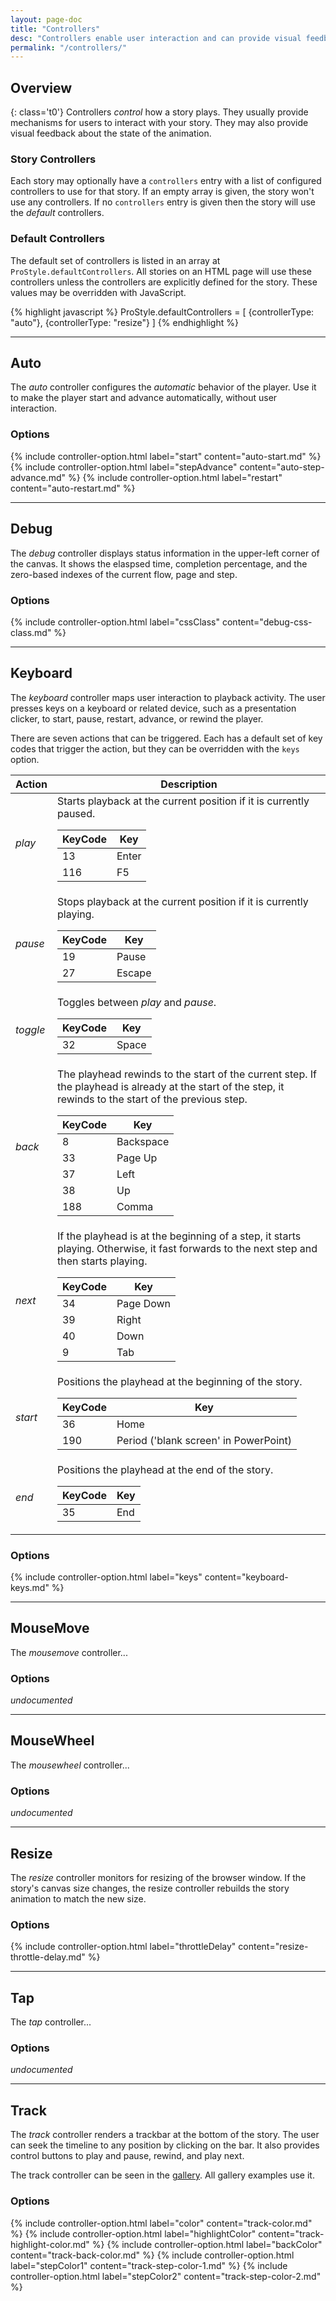 ```yaml
---
layout: page-doc
title: "Controllers"
desc: "Controllers enable user interaction and can provide visual feedback of the state of the player."
permalink: "/controllers/"
---
```


## Overview
{: class='t0'}
Controllers _control_ how a story plays. They usually provide mechanisms for users to interact with your story.  They may also provide visual feedback about the state of the animation.

### Story Controllers

Each story may optionally have a <code>controllers</code> entry with a list of configured controllers to use for that story. If an empty array is given, the story won't use any controllers. If no <code>controllers</code> entry is given then the story will use the _default_ controllers.

### Default Controllers

The default set of controllers is listed in an array at <code>ProStyle.defaultControllers</code>. All stories on an HTML page will use these controllers unless the controllers are explicitly defined for the story. These values may be overridden with JavaScript.

{% highlight javascript %}
ProStyle.defaultControllers = [
	{controllerType: "auto"},
	{controllerType: "resize"}
]
{% endhighlight %}



<hr class="t60 b60">



## Auto
The _auto_ controller configures the _automatic_ behavior of the player. Use it to make the player start and advance automatically, without user interaction.

### Options
{% include controller-option.html label="start" content="auto-start.md" %}
{% include controller-option.html label="stepAdvance" content="auto-step-advance.md" %}
{% include controller-option.html label="restart" content="auto-restart.md" %}



<hr class="t60 b60">



## Debug
The _debug_ controller displays status information in the upper-left corner of the canvas.  It shows the elaspsed time, completion percentage, and the zero-based indexes of the current flow, page and step. 

### Options
{% include controller-option.html label="cssClass" content="debug-css-class.md" %}



<hr class="t60 b60">




## Keyboard
The _keyboard_ controller maps user interaction to playback activity. The user presses keys on a keyboard or related device, such as a presentation clicker, to start, pause, restart, advance, or rewind the player.

There are seven actions that can be triggered. Each has a default set of key codes that trigger the action, but they can be overridden with the <code>keys</code> option.


<table>
	<thead><tr><th>Action</th><th>Description</th></tr></thead>
	<tbody><tr><td><em>play</em></td><td>
		Starts playback at the current position if it is currently paused.
		<table class="nested-table">
			<thead><tr><th>KeyCode</th><th>Key</th></tr></thead>
			<tbody>
				<tr><td>13</td><td>Enter</td></tr>
				<tr><td>116</td><td>F5</td></tr>
			</tbody>
		</table>
	</td></tr><tr><td><em>pause</em></td><td>
		Stops playback at the current position if it is currently playing.
		<table class="nested-table">
			<thead><tr><th>KeyCode</th><th>Key</th></tr></thead>
			<tbody>
				<tr><td>19</td><td>Pause</td></tr>
				<tr><td>27</td><td>Escape</td></tr>
			</tbody>
		</table>
	</td></tr><tr><td><em>toggle</em></td><td>
		Toggles between <em>play</em> and <em>pause</em>.
		<table class="nested-table">
			<thead><tr><th>KeyCode</th><th>Key</th></tr></thead>
			<tbody>
				<tr><td>32</td><td>Space</td></tr>
			</tbody>
		</table>
	</td></tr><tr><td><em>back</em></td><td>
		The playhead rewinds to the start of the current step. If the playhead is already at the start of the step, it rewinds to the start of the previous step.
		<table class="nested-table">
			<thead><tr><th>KeyCode</th><th>Key</th></tr></thead>
			<tbody>
				<tr><td>8</td><td>Backspace</td></tr>
				<tr><td>33</td><td>Page Up</td></tr>
				<tr><td>37</td><td>Left</td></tr>
				<tr><td>38</td><td>Up</td></tr>
				<tr><td>188</td><td>Comma</td></tr>
			</tbody>
		</table>
	</td></tr><tr><td><em>next</em></td><td>
		If the playhead is at the beginning of a step, it starts playing. Otherwise, it fast forwards to the next step and then starts playing.
		<table class="nested-table">
			<thead><tr><th>KeyCode</th><th>Key</th></tr></thead>
			<tbody>
				<tr><td>34</td><td>Page Down</td></tr>
				<tr><td>39</td><td>Right</td></tr>
				<tr><td>40</td><td>Down</td></tr>
				<tr><td>9</td><td>Tab</td></tr>
			</tbody>
		</table>
	</td></tr><tr><td><em>start</em></td><td>
		Positions the playhead at the beginning of the story.
		<table class="nested-table">
			<thead><tr><th>KeyCode</th><th>Key</th></tr></thead>
			<tbody>
				<tr><td>36</td><td>Home</td></tr>
				<tr><td>190</td><td>Period ('blank screen' in PowerPoint)</td></tr>
			</tbody>
		</table>
	</td></tr><tr><td><em>end</em></td><td>
		Positions the playhead at the end of the story.
		<table class="nested-table">
			<thead><tr><th>KeyCode</th><th>Key</th></tr></thead>
			<tbody>
				<tr><td>35</td><td>End</td></tr>
			</tbody>
		</table>
	</td></tr></tbody>
</table>

### Options
{% include controller-option.html label="keys" content="keyboard-keys.md" %}



<hr class="t60 b60">




## MouseMove
The _mousemove_ controller...

### Options
_undocumented_



<hr class="t60 b60">




## MouseWheel
The _mousewheel_ controller...

### Options
_undocumented_



<hr class="t60 b60">




## Resize
The _resize_ controller monitors for resizing of the browser window. If the story's canvas size changes, the resize controller rebuilds the story animation to match the new size.  

### Options
{% include controller-option.html label="throttleDelay" content="resize-throttle-delay.md" %}



<hr class="t60 b60">




## Tap
The _tap_ controller...

### Options
_undocumented_



<hr class="t60 b60">




## Track
The _track_ controller renders a trackbar at the bottom of the story.  The user can seek the timeline to any position by clicking on the bar.  It also provides control buttons to play and pause, rewind, and play next.

The track controller can be seen in the [gallery](/gallery/). All gallery examples use it.

### Options
{% include controller-option.html label="color" content="track-color.md" %}
{% include controller-option.html label="highlightColor" content="track-highlight-color.md" %}
{% include controller-option.html label="backColor" content="track-back-color.md" %}
{% include controller-option.html label="stepColor1" content="track-step-color-1.md" %}
{% include controller-option.html label="stepColor2" content="track-step-color-2.md" %}